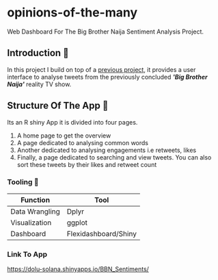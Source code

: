 # opinions-of-the-many
Web Dashboard For The Big Brother Naija Sentiment Analysis Project.

## Introduction :wave:
In this project I build on top of a [previous project](https://github.com/donsolana/BBN_Sentiments.py), it provides a user interface to analyse tweets from the previously concluded ***'Big Brother Naija'*** reality TV show.

## Structure Of The App :triangular_ruler:

Its an R shiny App it is divided into four pages. 

1. A home page to get the overview
2. A page dedicated to analysing common words 
3. Another dedicated to analysing engagements i.e retweets, likes
4. Finally, a page dedicated to searching and view tweets. You can also sort these tweets  by their likes and retweet count

### Tooling :hammer:
| Function | Tool |
|----------|------|
| Data Wrangling | Dplyr|
| Visualization | ggplot|
| Dashboard| Flexidashboard/Shiny|

### Link To App
https://dolu-solana.shinyapps.io/BBN_Sentiments/
